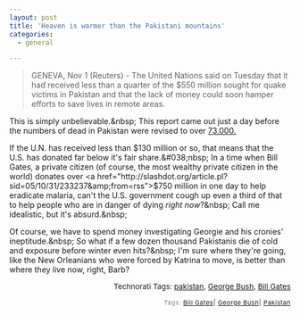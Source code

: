 ```yaml
---
layout: post
title: 'Heaven is warmer than the Pakistani mountains'
categories:
  - general

---
```


<blockquote>GENEVA, Nov 1 (Reuters) - The United Nations said on Tuesday that it had received less than a quarter of the $550 million sought for quake victims in Pakistan and that the lack of money could soon hamper efforts to save lives in remote areas.</blockquote>This is simply unbelievable.&#038;nbsp; This report came out just a day before the numbers of dead in Pakistan were revised to over <a href="http://news.bbc.co.uk/1/hi/world/south_asia/4399576.stm">73,000.</a>

If the U.N. has received less than $130 million or so, that means that the U.S. has donated far below it's fair share.&#038;nbsp; In a time when Bill Gates, a private citizen (of course, the most wealthy private citizen in the world) donates over <a href="http://slashdot.org/article.pl?sid=05/10/31/233237&amp;from=rss">$750 million in one day</a> to help eradicate malaria, can't the U.S. government cough up even a third of that to help people who are in danger of dying <em>right now</em>?&#038;nbsp; Call me idealistic, but it's absurd.&#038;nbsp;

Of course, we have to spend money investigating Georgie and his cronies' ineptitude.&#038;nbsp; So what if a few dozen thousand Pakistanis die of cold and exposure before winter even hits?&#038;nbsp; I'm sure where they're going, like the New Orleanians who were forced by Katrina to move, is better than where they live now, right, Barb?

<p style="text-align:right;"><span style="font-size:10pt;">Technorati Tags: </span><span style="font-size:10pt;"><a href="http://technorati.com/tag/pakistan" rel="tag">pakistan</a></span><span style="font-size:10pt;">, </span><span style="font-size:10pt;"><a href="http://technorati.com/tag/George%20Bush" rel="tag">George Bush</a></span><span style="font-size:10pt;">, </span><span style="font-size:10pt;"><a href="http://technorati.com/tag/Bill%20Gates" rel="tag">Bill Gates</a></span></p>
<!-- technorati tags start --><p style="text-align:right;font-size:11px;letter-spacing:.05em;color:#808979;">Tags: <a href="http://www.technorati.com/tag/Bill Gates" rel="tag">Bill Gates</a><strong>|</strong> <a href="http://www.technorati.com/tag/George Bush" rel="tag">George Bush</a><strong>|</strong> <a href="http://www.technorati.com/tag/Pakistan" rel="tag">Pakistan</a></p><!-- technorati tags end -->
